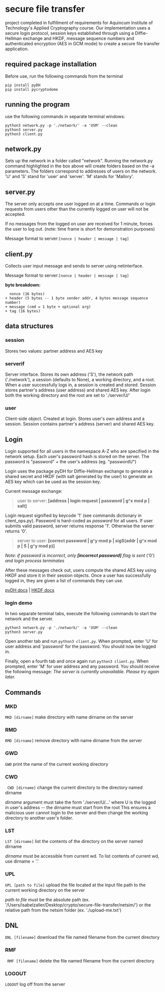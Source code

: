 # secure file transfer
project completed in fulfillment of requirements for Aquincum Institute of Technology's Applied Cryptography course.
Our implementation uses a secure login protocol, session keys established through using a Diffie-Hellman exchange and 
HKDF, message sequence numbers and authenticated encryption (AES in GCM mode) to create a secure file transfer application.

## required package installation
Before use, run the following commands from the terminal
```
pip install pyDH
pip install pycryptodome
```



## running the program

use the following commands in separate terminal windows:
```
python3 network.py -p './network/' -a 'USM' --clean
python3 server.py
python3 client.py
```

## network.py
Sets up the network in a folder called "network". Running the network.py command
highlighted in the box above will create folders based on the -a
parameters. The folders correspond to addresses of users on the network.
'U' and 'S' stand for 'user' and 'server'. 'M' stands for 'Mallory'. 
## server.py

The server only accepts one user logged on at a time. Commands or login requests from
users other than the currently logged on user will not be accepted.

If no messages from the logged on user are received for 1 minute, forces the user
to log out. (note: time frame is short for demonstration purposes)

Message format to server:```[nonce | header | message | tag]``` 

## client.py
Collects user input message and sends to server using netinterface.

Message format to server:```[nonce | header | message | tag]```

**byte breakdown:**
```
  nonce (16 bytes) 
+ header (5 bytes -- 1 byte sender addr, 4 bytes message sequence number)
+ message (cmd = 1 byte + optional arg)
+ tag (16 bytes)
```

## data structures
### session
Stores two values: partner address and AES key

### serverif
Server interface. Stores its own address ('S'), the network path ('./network'), a session (defaults to None), a working directory, and a root.
When a user successfully logs in, a session is created and stored. Session stores partner's address (user address)
and shared AES key. After login both the working directory and the root are set to './server/U/'

### user
Client-side object. Created at login. Stores user's own address and a session.
Session contains partner's address (server) and shared AES key.

## Login

Login supported for all users in the namespace A-Z who are specified in the network setup.
Each user's password hash is stored on the server. The password is "password" + the user's address (eg. "passwordU")

Login uses the package pyDH for Diffie-Hellman exchange to generate a shared secret and HKDF (with salt generated by the user)
to generate an AES key which can be used as the session key.

Current message exchange:

> user to server: **[address | login request | password | g^x mod p | salt]**

Login request signified by keycode '1' (see commands dictionary in client_ops.py). Password is hard-coded as *password* for all users. If user submits valid password, server returns response '1'. Otherwise the 
server returns '0'.

> server to user: **[correct password | g^y mod p | sigS(addr | g^x mod p | S | g^y mod p)]**

*Note: if password is incorrect, only **[incorrect password]** flag is sent* ('0') *and login process terminates*

After these messages check out, users compute the shared AES key using HKDF and store it in their session objects. Once a user has successfully logged in, they are given a list of commands they can use.

[pyDH docs](https://pypi.org/project/pyDH/) | [HKDF docs](https://pycryptodome.readthedocs.io/en/latest/src/protocol/kdf.html#hkdf)


### login demo
In two separate terminal tabs, execute the following commands
to start the network and the server.
```
python3 network.py -p './network/' -a 'USM' --clean
python3 server.py
```
Open another tab and run ```python3 client.py```.
When prompted, enter 'U' for user address and 'password' for the password.
You should now be logged in.

Finally, open a fourth tab and once again run ```python3 client.py```.
When prompted, enter 'M' for user address and any password.
You should receive the following message: *The server is currently unavailable. Please try again later.*

## Commands

### MKD
```MKD [dirname]```
make directory with name dirname on the server

### RMD
```RMD [dirname]```
 remove directory with name dirname from the server

### GWD
 ```GWD``` print the name of the current working directory

### CWD
``` CWD [dirname]``` change the current directory to the directory named dirname

*dirname* argument must take the form './server/U/...' where U is the logged in user's address -- the dirname must start from the root
This ensures a malicious user cannot login to the server and then change the working directory to another user's folder.

### LST
```LST [dirname]``` list the contents of the directory on the server named dirname

*dirname* must be accessible from current wd. To list contents of current wd, use dirname = '.'

### UPL
```UPL [path to file]``` upload the file located at the input file path to the current working directory on the server

*path to file* must be the absolute path (ex. '/Users/isabelzaller/Desktop/crypto/secure-file-transfer/netsim/')
or the relative path from the netsim folder (ex. './upload-me.txt')
## DNL
 ```DNL [filename]``` download the file named filename from the current directory

### RMF
``` RMF [filename]``` delete the file named filename from the current directory

### LOGOUT
```LOGOUT``` log off from the server
